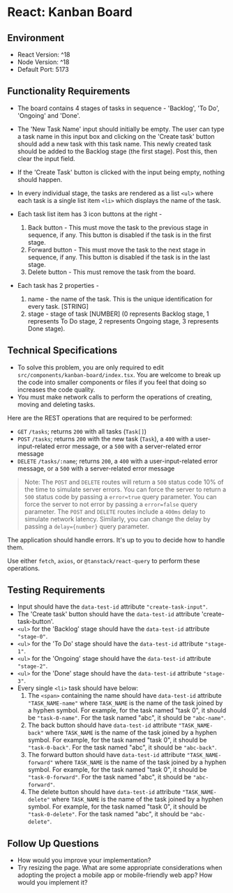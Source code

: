 # React: Kanban Board

## Environment

- React Version: ^18
- Node Version: ^18
- Default Port: 5173

## Functionality Requirements

- The board contains 4 stages of tasks in sequence - 'Backlog', 'To Do', 'Ongoing' and 'Done'.

- The 'New Task Name' input should initially be empty. The user can type a task name in this input box and clicking on the 'Create task' button should add a new task with this task name. This newly created task should be added to the Backlog stage (the first stage). Post this, then clear the input field.

- If the 'Create Task' button is clicked with the input being empty, nothing should happen.

- In every individual stage, the tasks are rendered as a list `<ul>` where each task is a single list item `<li>` which displays the name of the task.
- Each task list item has 3 icon buttons at the right -

  1. Back button - This must move the task to the previous stage in sequence, if any. This button is disabled if the task is in the first stage.
  2. Forward button - This must move the task to the next stage in sequence, if any. This button is disabled if the task is in the last stage.
  3. Delete button - This must remove the task from the board.

- Each task has 2 properties -
  1. name - the name of the task. This is the unique identification for every task. [STRING]
  2. stage - stage of task [NUMBER] (0 represents Backlog stage, 1 represents To Do stage, 2 represents Ongoing stage, 3 represents Done stage).

## Technical Specifications

- To solve this problem, you are only required to edit `src/components/kanban-board/index.tsx`.
  You are welcome to break up the code into smaller components or files if you feel that doing so
  increases the code quality.
- You must make network calls to perform the operations of creating, moving and deleting tasks.

Here are the REST operations that are required to be performed:

- `GET` `/tasks`; returns `200` with all tasks (`Task[]`)
- `POST` `/tasks`; returns `200` with the new task (`Task`), a `400` with a user-input-related error message, or a `500` with a server-related error message
- `DELETE` `/tasks/:name`; returns `200`, a `400` with a user-input-related error message, or a `500` with a server-related error message

> Note: The `POST` and `DELETE` routes will return a `500` status code 10% of the time to simulate server errors.
> You can force the server to return a `500` status code by passing a `error=true` query parameter.
> You can force the server to not error by passing a `error=false` query parameter.
> The `POST` and `DELETE` routes include a `400ms` delay to simulate network latency.
> Similarly, you can change the delay by passing a `delay={number}` query parameter.

The application should handle errors. It's up to you to decide how to handle them.

Use either `fetch`, `axios`, or `@tanstack/react-query` to perform these operations.

## Testing Requirements

- Input should have the `data-test-id` attribute `"create-task-input"`.
- The 'Create task' button should have the `data-test-id` attribute 'create-task-button'.
- `<ul>` for the 'Backlog' stage should have the `data-test-id` attribute `"stage-0"`.
- `<ul>` for the 'To Do' stage should have the `data-test-id` attribute `"stage-1"`.
- `<ul>` for the 'Ongoing' stage should have the `data-test-id` attribute `"stage-2"`.
- `<ul>` for the 'Done' stage should have the `data-test-id` attribute `"stage-3"`.
- Every single `<li>` task should have below:
  1. The `<span>` containing the name should have `data-test-id` attribute `"TASK_NAME-name"` where `TASK_NAME` is the name of the task joined by a hyphen symbol. For example, for the task named "task 0", it should be `"task-0-name"`. For the task named "abc", it should be `"abc-name"`.
  2. The back button should have `data-test-id` attribute `"TASK_NAME-back"` where `TASK_NAME` is the name of the task joined by a hyphen symbol. For example, for the task named "task 0", it should be `"task-0-back"`. For the task named "abc", it should be `"abc-back"`.
  3. The forward button should have `data-test-id` attribute `"TASK_NAME-forward"` where `TASK_NAME` is the name of the task joined by a hyphen symbol. For example, for the task named "task 0", it should be `"task-0-forward"`. For the task named "abc", it should be `"abc-forward"`.
  4. The delete button should have `data-test-id` attribute `"TASK_NAME-delete"` where `TASK_NAME` is the name of the task joined by a hyphen symbol. For example, for the task named "task 0", it should be `"task-0-delete"`. For the task named "abc", it should be `"abc-delete"`.

## Follow Up Questions

- How would you improve your implementation?
- Try resizing the page. What are some appropriate considerations when adopting the project a mobile app or mobile-friendly web app?
  How would you implement it?
